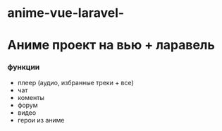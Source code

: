 # anime-vue-laravel-
# Аниме проект на вью + ларавель
### функции
- плеер (аудио, избранные треки + все)
- чат
- коменты
- форум 
- видео
- герои из аниме
